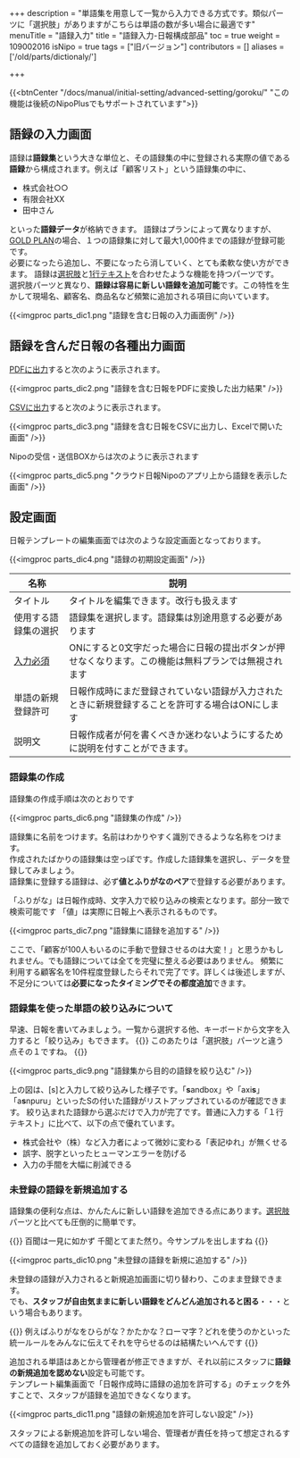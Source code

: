 +++
description = "単語集を用意して一覧から入力できる方式です。類似パーツに「選択肢」がありますがこちらは単語の数が多い場合に最適です"
menuTitle = "語録入力"
title = "語録入力-日報構成部品"
toc = true
weight = 109002016
isNipo = true
tags = ["旧バージョン"]
contributors = []
aliases = ['/old/parts/dictionaly/']

+++

{{<btnCenter "/docs/manual/initial-setting/advanced-setting/goroku/" "この機能は後続のNipoPlusでもサポートされています">}}

## 語録の入力画面

語録は**語録集**という大きな単位と、その語録集の中に登録される実際の値である**語録**から構成されます。例えば「顧客リスト」という語録集の中に、

- 株式会社○○
- 有限会社XX
- 田中さん

といった**語録データ**が格納できます。
語録はプランによって異なりますが、[GOLD PLAN](/old/system/price/)の場合、１つの語録集に対して最大1,000件までの語録が登録可能です。  
必要になったら追加し、不要になったら消していく、とても柔軟な使い方ができます。
語録は[選択肢](/old/parts/select/)と[1行テキスト](/old/parts/text/)を合わせたような機能を持つパーツです。  
選択肢パーツと異なり、**語録は容易に新しい語録を追加可能**です。この特性を生かして現場名、顧客名、商品名など頻繁に追加される項目に向いています。

{{<imgproc parts_dic1.png "語録を含む日報の入力画面例" />}}

## 語録を含んだ日報の各種出力画面

[PDFに出力](/old/manual/pdf/)すると次のように表示されます。

{{<imgproc parts_dic2.png "語録を含む日報をPDFに変換した出力結果" />}}

[CSVに出力](/old/manual/analytics/)すると次のように表示されます。

{{<imgproc parts_dic3.png "語録を含む日報をCSVに出力し、Excelで開いた画面" />}}

Nipoの受信・送信BOXからは次のように表示されます

{{<imgproc parts_dic5.png "クラウド日報Nipoのアプリ上から語録を表示した画面" />}}

## 設定画面

日報テンプレートの編集画面では次のような設定画面となっております。

{{<imgproc parts_dic4.png "語録の初期設定画面" />}}

|名称|説明|
|---|---|
|タイトル|タイトルを編集できます。改行も扱えます|
|使用する語録集の選択|語録集を選択します。語録集は別途用意する必要があります|
|[入力必須](/tips/required/)|ONにすると0文字だった場合に日報の提出ボタンが押せなくなります。この機能は無料プランでは無視されます|
|単語の新規登録許可|日報作成時にまだ登録されていない語録が入力されたときに新規登録することを許可する場合はONにします|
|説明文|日報作成者が何を書くべきか迷わないようにするために説明を付すことができます。|

### 語録集の作成

語録集の作成手順は次のとおりです

{{<imgproc parts_dic6.png "語録集の作成" />}}

語録集に名前をつけます。名前はわかりやすく識別できるような名称をつけます。  
作成されたばかりの語録集は空っぽです。作成した語録集を選択し、データを登録してみましょう。  
語録集に登録する語録は、必ず**値とふりがなのペア**で登録する必要があります。

「ふりがな」は日報作成時、文字入力で絞り込みの検索となります。部分一致で検索可能です
「値」は実際に日報上へ表示されるものです。

{{<imgproc parts_dic7.png "語録集に語録を追加する" />}}

ここで、「顧客が100人もいるのに手動で登録させるのは大変！」と思うかもしれません。でも語録については全てを完璧に整える必要はありません。
頻繁に利用する顧客名を10件程度登録したらそれで完了です。詳しくは後述しますが、不足分については**必要になったタイミングでその都度追加**できます。

### 語録集を使った単語の絞り込みについて

早速、日報を書いてみましょう。一覧から選択する他、キーボードから文字を入力すると「絞り込み」もできます。
{{<alice pos="left" icon="default">}}
このあたりは「選択肢」パーツと違う点その１ですね。
{{</alice>}}

{{<imgproc parts_dic9.png "語録集から目的の語録を絞り込む" />}}

上の図は、[s]と入力して絞り込みした様子です。「**s**andbox」や「axi**s**」「a**s**npuru」といったSの付いた語録がリストアップされているのが確認できます。
絞り込まれた語録から選ぶだけで入力が完了です。普通に入力する「１行テキスト」に比べて、以下の点で優れています。

- 株式会社や（株）など入力者によって微妙に変わる「表記ゆれ」が無くせる
- 誤字、脱字といったヒューマンエラーを防げる
- 入力の手間を大幅に削減できる

### 未登録の語録を新規追加する

語録集の便利な点は、かんたんに新しい語録を追加できる点にあります。[選択肢](/old/parts/select/)パーツと比べても圧倒的に簡単です。

{{<alice pos="left" icon="default">}}
百聞は一見に如かず 千聞とてまた然り。今サンプルを出しますね
{{</alice>}}

{{<imgproc parts_dic10.png "未登録の語録を新規に追加する" />}}

未登録の語録が入力されると新規追加画面に切り替わり、このまま登録できます。  
でも、**スタッフが自由気ままに新しい語録をどんどん追加されると困る**・・・という場合もあります。

{{<alice pos="left" icon="default">}}
例えばふりがなをひらがな？かたかな？ローマ字？どれを使うのかといった統一ルールをみんなに伝えてそれを守らせるのは結構たいへんです
{{</alice>}}

追加される単語はあとから管理者が修正できますが、それ以前にスタッフに**語録の新規追加を認めない**設定も可能です。  
テンプレート編集画面で「日報作成時に語録の追加を許可する」のチェックを外すことで、スタッフが語録を追加できなくなります。

{{<imgproc parts_dic11.png "語録の新規追加を許可しない設定" />}}

スタッフによる新規追加を許可しない場合、管理者が責任を持って想定されるすべての語録を追加しておく必要があります。
